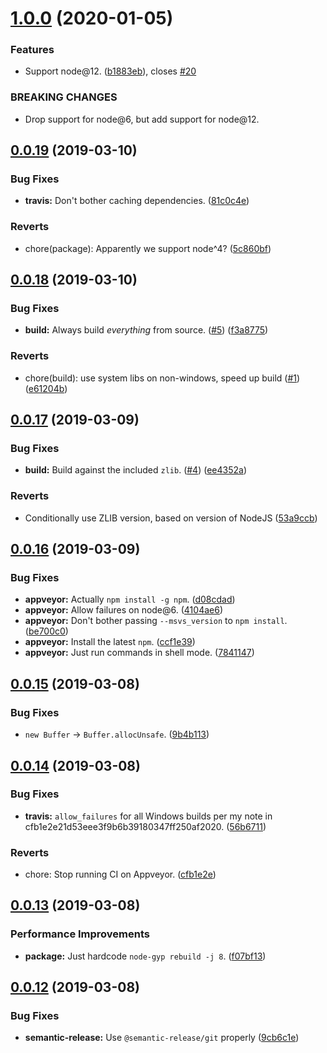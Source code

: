 # [1.0.0](https://github.com/randytarampi/lwip/compare/v0.0.19...v1.0.0) (2020-01-05)


### Features

* Support node@12. ([b1883eb](https://github.com/randytarampi/lwip/commit/b1883eb)), closes [#20](https://github.com/randytarampi/lwip/issues/20)


### BREAKING CHANGES

* Drop support for node@6, but add support for node@12.

## [0.0.19](https://github.com/randytarampi/lwip/compare/v0.0.18...v0.0.19) (2019-03-10)


### Bug Fixes

* **travis:** Don't bother caching dependencies. ([81c0c4e](https://github.com/randytarampi/lwip/commit/81c0c4e))


### Reverts

* chore(package): Apparently we support node^4? ([5c860bf](https://github.com/randytarampi/lwip/commit/5c860bf))

## [0.0.18](https://github.com/randytarampi/lwip/compare/v0.0.17...v0.0.18) (2019-03-10)


### Bug Fixes

* **build:** Always build _everything_ from source. ([#5](https://github.com/randytarampi/lwip/issues/5)) ([f3a8775](https://github.com/randytarampi/lwip/commit/f3a8775))


### Reverts

* chore(build): use system libs on non-windows, speed up build ([#1](https://github.com/randytarampi/lwip/issues/1)) ([e61204b](https://github.com/randytarampi/lwip/commit/e61204b))

## [0.0.17](https://github.com/randytarampi/lwip/compare/v0.0.16...v0.0.17) (2019-03-09)


### Bug Fixes

* **build:** Build against the included `zlib`. ([#4](https://github.com/randytarampi/lwip/issues/4)) ([ee4352a](https://github.com/randytarampi/lwip/commit/ee4352a))


### Reverts

* Conditionally use ZLIB version, based on version of NodeJS ([53a9ccb](https://github.com/randytarampi/lwip/commit/53a9ccb))

## [0.0.16](https://github.com/randytarampi/lwip/compare/v0.0.15...v0.0.16) (2019-03-09)


### Bug Fixes

* **appveyor:** Actually `npm install -g npm`. ([d08cdad](https://github.com/randytarampi/lwip/commit/d08cdad))
* **appveyor:** Allow failures on node@6. ([4104ae6](https://github.com/randytarampi/lwip/commit/4104ae6))
* **appveyor:** Don't bother passing `--msvs_version` to `npm install`. ([be700c0](https://github.com/randytarampi/lwip/commit/be700c0))
* **appveyor:** Install the latest `npm`. ([ccf1e39](https://github.com/randytarampi/lwip/commit/ccf1e39))
* **appveyor:** Just run commands in shell mode. ([7841147](https://github.com/randytarampi/lwip/commit/7841147))

## [0.0.15](https://github.com/randytarampi/lwip/compare/v0.0.14...v0.0.15) (2019-03-08)


### Bug Fixes

* `new Buffer` -> `Buffer.allocUnsafe`. ([9b4b113](https://github.com/randytarampi/lwip/commit/9b4b113))

## [0.0.14](https://github.com/randytarampi/lwip/compare/v0.0.13...v0.0.14) (2019-03-08)


### Bug Fixes

* **travis:** `allow_failures` for all Windows builds per my note in cfb1e2e21d53eee3f9b6b39180347ff250af2020. ([56b6711](https://github.com/randytarampi/lwip/commit/56b6711))


### Reverts

* chore: Stop running CI on Appveyor. ([cfb1e2e](https://github.com/randytarampi/lwip/commit/cfb1e2e))

## [0.0.13](https://github.com/randytarampi/lwip/compare/v0.0.12...v0.0.13) (2019-03-08)


### Performance Improvements

* **package:** Just hardcode `node-gyp rebuild -j 8`. ([f07bf13](https://github.com/randytarampi/lwip/commit/f07bf13))

## [0.0.12](https://github.com/randytarampi/lwip/compare/v0.0.11...v0.0.12) (2019-03-08)


### Bug Fixes

* **semantic-release:** Use `@semantic-release/git` properly ([9cb6c1e](https://github.com/randytarampi/lwip/commit/9cb6c1e))
